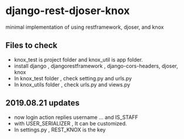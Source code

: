 # django-rest-djoser-knox
minimal implementation of using restframework, djoser, and knox


## Files to check
- knox_test is project folder and knox_util is app folder.
- install django , djangorestframework , django-cors-headers, djoser, knox
- In knox_test folder , check setting.py and urls.py
- In knox_utils folder , check urls.py and views.py


## 2019.08.21 updates
- now login action replies username ... and IS_STAFF
- with USER_SERIALIZER , It can be customized.
- In settings.py ,  REST_KNOX  is the key
